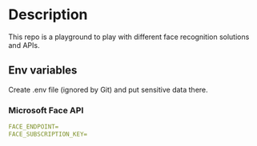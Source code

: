 
# Description

This repo is a playground to play with different face recognition solutions and APIs.

## Env variables
Create .env file (ignored by Git) and put sensitive data there.

### Microsoft Face API

```yml
FACE_ENDPOINT=
FACE_SUBSCRIPTION_KEY=
```

